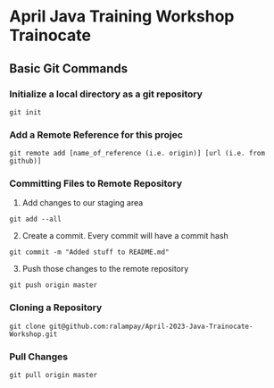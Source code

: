 # April Java Training Workshop Trainocate

## Basic Git Commands

### Initialize a local directory as a git repository 

```
git init
```

### Add a Remote Reference for this projec

```
git remote add [name_of_reference (i.e. origin)] [url (i.e. from github)]
```

### Committing Files to Remote Repository

1. Add changes to our staging area

```
git add --all
```

2. Create a commit. Every commit will have a commit hash

```
git commit -m "Added stuff to README.md"
```

3. Push those changes to the remote repository

```
git push origin master
```

### Cloning a Repository

```
git clone git@github.com:ralampay/April-2023-Java-Trainocate-Workshop.git
```

### Pull Changes

```
git pull origin master
```